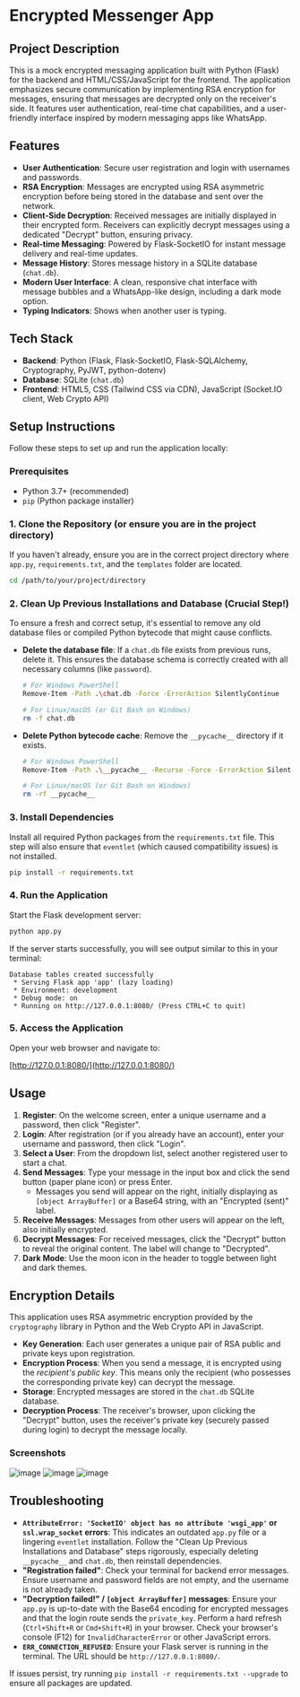 # Encrypted Messenger App

## Project Description

This is a mock encrypted messaging application built with Python (Flask) for the backend and HTML/CSS/JavaScript for the frontend. The application emphasizes secure communication by implementing RSA encryption for messages, ensuring that messages are decrypted only on the receiver's side. It features user authentication, real-time chat capabilities, and a user-friendly interface inspired by modern messaging apps like WhatsApp.

## Features

-   **User Authentication**: Secure user registration and login with usernames and passwords.
-   **RSA Encryption**: Messages are encrypted using RSA asymmetric encryption before being stored in the database and sent over the network.
-   **Client-Side Decryption**: Received messages are initially displayed in their encrypted form. Receivers can explicitly decrypt messages using a dedicated "Decrypt" button, ensuring privacy.
-   **Real-time Messaging**: Powered by Flask-SocketIO for instant message delivery and real-time updates.
-   **Message History**: Stores message history in a SQLite database (`chat.db`).
-   **Modern User Interface**: A clean, responsive chat interface with message bubbles and a WhatsApp-like design, including a dark mode option.
-   **Typing Indicators**: Shows when another user is typing.

## Tech Stack

-   **Backend**: Python (Flask, Flask-SocketIO, Flask-SQLAlchemy, Cryptography, PyJWT, python-dotenv)
-   **Database**: SQLite (`chat.db`)
-   **Frontend**: HTML5, CSS (Tailwind CSS via CDN), JavaScript (Socket.IO client, Web Crypto API)

## Setup Instructions

Follow these steps to set up and run the application locally:

### Prerequisites

-   Python 3.7+ (recommended)
-   `pip` (Python package installer)

### 1. Clone the Repository (or ensure you are in the project directory)

If you haven't already, ensure you are in the correct project directory where `app.py`, `requirements.txt`, and the `templates` folder are located.

```bash
cd /path/to/your/project/directory
```

### 2. Clean Up Previous Installations and Database (Crucial Step!)

To ensure a fresh and correct setup, it's essential to remove any old database files or compiled Python bytecode that might cause conflicts.

-   **Delete the database file**: If a `chat.db` file exists from previous runs, delete it. This ensures the database schema is correctly created with all necessary columns (like `password`).

    ```bash
    # For Windows PowerShell
    Remove-Item -Path .\chat.db -Force -ErrorAction SilentlyContinue

    # For Linux/macOS (or Git Bash on Windows)
    rm -f chat.db
    ```

-   **Delete Python bytecode cache**: Remove the `__pycache__` directory if it exists.

    ```bash
    # For Windows PowerShell
    Remove-Item -Path .\__pycache__ -Recurse -Force -ErrorAction SilentlyContinue

    # For Linux/macOS (or Git Bash on Windows)
    rm -rf __pycache__
    ```

### 3. Install Dependencies

Install all required Python packages from the `requirements.txt` file. This step will also ensure that `eventlet` (which caused compatibility issues) is not installed.

```bash
pip install -r requirements.txt
```

### 4. Run the Application

Start the Flask development server:

```bash
python app.py
```

If the server starts successfully, you will see output similar to this in your terminal:

```
Database tables created successfully
 * Serving Flask app 'app' (lazy loading)
 * Environment: development
 * Debug mode: on
 * Running on http://127.0.0.1:8080/ (Press CTRL+C to quit)
```

### 5. Access the Application

Open your web browser and navigate to:

[http://127.0.0.1:8080/](http://127.0.0.1:8080/)

## Usage

1.  **Register**: On the welcome screen, enter a unique username and a password, then click "Register".
2.  **Login**: After registration (or if you already have an account), enter your username and password, then click "Login".
3.  **Select a User**: From the dropdown list, select another registered user to start a chat.
4.  **Send Messages**: Type your message in the input box and click the send button (paper plane icon) or press Enter.
    -   Messages you send will appear on the right, initially displaying as `[object ArrayBuffer]` or a Base64 string, with an "Encrypted (sent)" label.
5.  **Receive Messages**: Messages from other users will appear on the left, also initially encrypted.
6.  **Decrypt Messages**: For received messages, click the "Decrypt" button to reveal the original content. The label will change to "Decrypted".
7.  **Dark Mode**: Use the moon icon in the header to toggle between light and dark themes.

## Encryption Details

This application uses RSA asymmetric encryption provided by the `cryptography` library in Python and the Web Crypto API in JavaScript.

-   **Key Generation**: Each user generates a unique pair of RSA public and private keys upon registration.
-   **Encryption Process**: When you send a message, it is encrypted using the *recipient's public key*. This means only the recipient (who possesses the corresponding private key) can decrypt the message.
-   **Storage**: Encrypted messages are stored in the `chat.db` SQLite database.
-   **Decryption Process**: The receiver's browser, upon clicking the "Decrypt" button, uses the receiver's private key (securely passed during login) to decrypt the message locally.

### Screenshots
![image](https://github.com/user-attachments/assets/d27e608b-161b-485d-93ae-4783b5cebe20)
![image](https://github.com/user-attachments/assets/23ddbb7b-31e8-424d-8b92-4cfd269da869)
![image](https://github.com/user-attachments/assets/b7e56961-4fb2-46fb-93f1-595593ff166b)



## Troubleshooting

-   **`AttributeError: 'SocketIO' object has no attribute 'wsgi_app'` or `ssl.wrap_socket` errors**: This indicates an outdated `app.py` file or a lingering `eventlet` installation. Follow the "Clean Up Previous Installations and Database" steps rigorously, especially deleting `__pycache__` and `chat.db`, then reinstall dependencies.
-   **"Registration failed"**: Check your terminal for backend error messages. Ensure username and password fields are not empty, and the username is not already taken.
-   **"Decryption failed!" / `[object ArrayBuffer]` messages**: Ensure your `app.py` is up-to-date with the Base64 encoding for encrypted messages and that the login route sends the `private_key`. Perform a hard refresh (`Ctrl+Shift+R` or `Cmd+Shift+R`) in your browser. Check your browser's console (F12) for `InvalidCharacterError` or other JavaScript errors.
-   **`ERR_CONNECTION_REFUSED`**: Ensure your Flask server is running in the terminal. The URL should be `http://127.0.0.1:8080/`.

If issues persist, try running `pip install -r requirements.txt --upgrade` to ensure all packages are updated.
